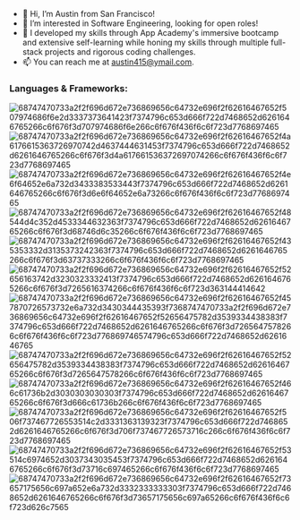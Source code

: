 - 👋 Hi, I’m Austin from San Francisco!
- 👀 I’m interested in Software Engineering, looking for open roles!
- 🌱 I developed my skills through App Academy's immersive bootcamp and extensive self-learning while honing my skills through multiple full-stack projects and rigorous coding challenges.
- 📫 You can reach me at austin415@ymail.com.

### Languages & Frameworks: 
![68747470733a2f2f696d672e736869656c64732e696f2f62616467652f507974686f6e2d3337373641423f7374796c653d666f722d7468652d6261646765266c6f676f3d707974686f6e266c6f676f436f6c6f723d7768697465](https://user-images.githubusercontent.com/114116854/223811220-47151e42-1f83-45ff-85fe-2d589c2300b4.svg)![68747470733a2f2f696d672e736869656c64732e696f2f62616467652f4a6176615363726970742d4637444631453f7374796c653d666f722d7468652d6261646765266c6f676f3d4a617661536372697074266c6f676f436f6c6f723d7768697465](https://user-images.githubusercontent.com/114116854/223811300-e5a9e377-38a9-4419-a549-d44b93345844.svg)![68747470733a2f2f696d672e736869656c64732e696f2f62616467652f4e6f64652e6a732d3433383533443f7374796c653d666f722d7468652d6261646765266c6f676f3d6e6f64652e6a73266c6f676f436f6c6f723d7768697465](https://user-images.githubusercontent.com/114116854/223811378-146bd8a7-5afc-4d79-be99-0753d3306b03.svg)![68747470733a2f2f696d672e736869656c64732e696f2f62616467652f48544d4c352d4533344632363f7374796c653d666f722d7468652d6261646765266c6f676f3d68746d6c35266c6f676f436f6c6f723d7768697465](https://user-images.githubusercontent.com/114116854/223811622-e820b2fb-3efb-478b-af8a-57e19eefb6c6.svg)![68747470733a2f2f696d672e736869656c64732e696f2f62616467652f435353332d3135373242363f7374796c653d666f722d7468652d6261646765266c6f676f3d63737333266c6f676f436f6c6f723d7768697465](https://user-images.githubusercontent.com/114116854/223811672-d82a0b9d-ef2d-4abc-843a-1110af945bb3.svg)![68747470733a2f2f696d672e736869656c64732e696f2f62616467652f52656163742d3230323332413f7374796c653d666f722d7468652d6261646765266c6f676f3d7265616374266c6f676f436f6c6f723d363144414642](https://user-images.githubusercontent.com/114116854/223811893-f486baf1-b442-4014-a53b-8d8df605f643.svg)![68747470733a2f2f696d672e736869656c64732e696f2f62616467652f457870726573732e6a732d3430344435393f73![68747470733a2f2f696d672e736869656c64732e696f2f62616467652f52656475782d3539334438383f7374796c653d666f722d7468652d6261646765266c6f676f3d7265647578266c6f676f436f6c6f723d7768697465](https://user-images.githubusercontent.com/114116854/223812126-31099e5f-7afc-4eb7-92b9-68c604f62196.svg)74796c653d666f722d7468652d6261646765](https://user-images.githubusercontent.com/114116854/223811974-fce666eb-941f-496b-82bb-723190909a19.svg)![68747470733a2f2f696d672e736869656c64732e696f2f62616467652f52656475782d3539334438383f7374796c653d666f722d7468652d6261646765266c6f676f3d7265647578266c6f676f436f6c6f723d7768697465](https://user-images.githubusercontent.com/114116854/223812498-bb5c88b8-f0d4-495f-9a22-20eb93d3b161.svg)![68747470733a2f2f696d672e736869656c64732e696f2f62616467652f466c61736b2d3030303030303f7374796c653d666f722d7468652d6261646765266c6f676f3d666c61736b266c6f676f436f6c6f723d7768697465](https://user-images.githubusercontent.com/114116854/223812570-07c67eec-280b-474e-b444-7771a87d893f.svg)![68747470733a2f2f696d672e736869656c64732e696f2f62616467652f506f737467726553514c2d3331363139323f7374796c653d666f722d7468652d6261646765266c6f676f3d706f737467726573716c266c6f676f436f6c6f723d7768697465](https://user-images.githubusercontent.com/114116854/223812645-806e4e86-d740-4b8e-b6d5-779740fff113.svg)![68747470733a2f2f696d672e736869656c64732e696f2f62616467652f53514c6974652d3037343035453f7374796c653d666f722d7468652d6261646765266c6f676f3d73716c697465266c6f676f436f6c6f723d7768697465](https://user-images.githubusercontent.com/114116854/223812686-2904e6ac-7954-4279-8328-7179f14fa2de.svg)![68747470733a2f2f696d672e736869656c64732e696f2f62616467652f73657175656c697a652e6a732d3332333333303f7374796c653d666f722d7468652d6261646765266c6f676f3d73657175656c697a65266c6f676f436f6c6f723d626c7565](https://user-images.githubusercontent.com/114116854/223812821-cd530bb3-d096-4fbe-91fd-1edeb5aeb4fc.svg)










<!---
lamtran415/lamtran415 is a ✨ special ✨ repository because its `README.md` (this file) appears on your GitHub profile.
You can click the Preview link to take a look at your changes.
--->
<!-- - 💞️ I’m looking to collaborate on any fun projects. -->
